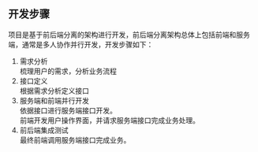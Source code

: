 ## 开发步骤
项目是基于前后端分离的架构进行开发，前后端分离架构总体上包括前端和服务端，通常是多人协作并行开发，开发步骤如下：
1. 需求分析     
    梳理用户的需求，分析业务流程
2. 接口定义     
    根据需求分析定义接口
3. 服务端和前端并行开发   
    依据接口进行服务端接口开发。  
    前端开发用户操作界面，并请求服务端接口完成业务处理。
4. 前后端集成测试  
    最终前端调用服务端接口完成业务。
    
    
